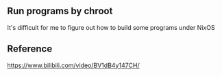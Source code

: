 ## Run programs by chroot
It's difficult for me to figure out how to build some programs under NixOS

## Reference
https://www.bilibili.com/video/BV1dB4y147CH/